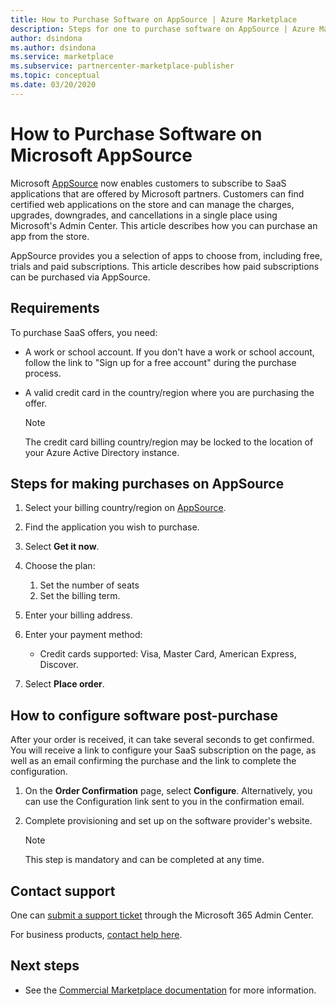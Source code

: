```yaml
---
title: How to Purchase Software on AppSource | Azure Marketplace
description: Steps for one to purchase software on AppSource | Azure Marketplace. 
author: dsindona
ms.author: dsindona
ms.service: marketplace 
ms.subservice: partnercenter-marketplace-publisher
ms.topic: conceptual
ms.date: 03/20/2020
---
```


# How to Purchase Software on Microsoft AppSource

Microsoft [AppSource](https://appsource.microsoft.com/) now enables customers to subscribe to SaaS applications that are offered by Microsoft partners. Customers can find certified web applications on the store and can manage the charges, upgrades, downgrades, and cancellations in a single place using Microsoft's Admin Center. This article describes how you can purchase an app from the store.

AppSource provides you a selection of apps to choose from, including free, trials and paid subscriptions. This article describes how paid subscriptions can be purchased via AppSource.

## Requirements

To purchase SaaS offers, you need:

- A work or school account. If you don't have a work or school account, follow the link to "Sign up for a free account" during the purchase process.

- A valid credit card in the country/region where you are purchasing the offer.

    > [!Note]
    > The credit card billing country/region may be locked to the location of your Azure Active Directory instance.

## Steps for making purchases on AppSource

1. Select your billing country/region on [AppSource](https://appsource.microsoft.com/).
1. Find the application you wish to purchase.
1. Select **Get it now**.
1. Choose the plan:

    1. Set the number of seats
    1. Set the billing term.
    
1. Enter your billing address.
1. Enter your payment method:
    * Credit cards supported: Visa, Master Card, American Express, Discover.
    
1. Select **Place order**.

## How to configure software post-purchase

After your order is received, it can take several seconds to get confirmed. You will receive a link to configure your SaaS subscription on the page, as well as an email confirming the purchase and the link to complete the configuration.

1. On the **Order Confirmation** page, select **Configure**. Alternatively, you can use the Configuration link sent to you in the confirmation email.
1. Complete provisioning and set up on the software provider's website.

    > [!Note]
    > This step is mandatory and can be completed at any time.

## Contact support

One can [submit a support ticket](https://admin.microsoft.com/Adminportal/Home?source=applauncher#/homepage) through the Microsoft 365 Admin Center.

For business products, [contact help here](https://docs.microsoft.com/office365/admin/contact-support-for-business-products?view=o365-worldwide&tabs=phone).

## Next steps

- See the [Commercial Marketplace documentation](partner-center-portal/commercial-marketplace-overview.md) for more information.
